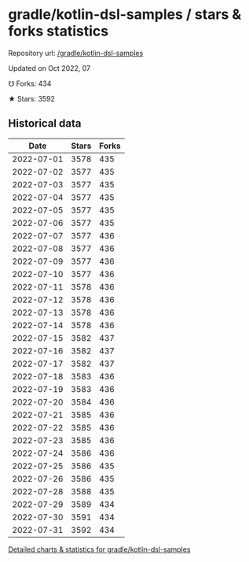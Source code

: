 # gradle/kotlin-dsl-samples / stars & forks statistics

Repository url: [/gradle/kotlin-dsl-samples](https://github.com/gradle/kotlin-dsl-samples)

Updated on Oct 2022, 07

☋ Forks: 434

★ Stars: 3592

## Historical data
| Date | Stars | Forks |
|------|-------|-------|
| 2022-07-01 | 3578 | 435 | 
| 2022-07-02 | 3577 | 435 | 
| 2022-07-03 | 3577 | 435 | 
| 2022-07-04 | 3577 | 435 | 
| 2022-07-05 | 3577 | 435 | 
| 2022-07-06 | 3577 | 435 | 
| 2022-07-07 | 3577 | 436 | 
| 2022-07-08 | 3577 | 436 | 
| 2022-07-09 | 3577 | 436 | 
| 2022-07-10 | 3577 | 436 | 
| 2022-07-11 | 3578 | 436 | 
| 2022-07-12 | 3578 | 436 | 
| 2022-07-13 | 3578 | 436 | 
| 2022-07-14 | 3578 | 436 | 
| 2022-07-15 | 3582 | 437 | 
| 2022-07-16 | 3582 | 437 | 
| 2022-07-17 | 3582 | 437 | 
| 2022-07-18 | 3583 | 436 | 
| 2022-07-19 | 3583 | 436 | 
| 2022-07-20 | 3584 | 436 | 
| 2022-07-21 | 3585 | 436 | 
| 2022-07-22 | 3585 | 436 | 
| 2022-07-23 | 3585 | 436 | 
| 2022-07-24 | 3586 | 436 | 
| 2022-07-25 | 3586 | 435 | 
| 2022-07-26 | 3586 | 435 | 
| 2022-07-28 | 3588 | 435 | 
| 2022-07-29 | 3589 | 434 | 
| 2022-07-30 | 3591 | 434 | 
| 2022-07-31 | 3592 | 434 | 


[Detailed charts & statistics for gradle/kotlin-dsl-samples](https://reviewgithub.com/rep/gradle/kotlin-dsl-samples)
